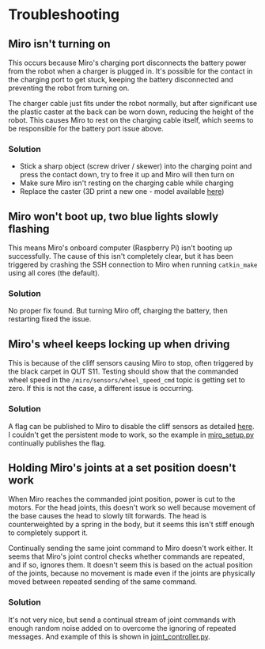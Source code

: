 # Troubleshooting

## Miro isn't turning on

This occurs because Miro's charging port disconnects the battery power from the robot when a charger is plugged in. It's possible for the contact in the charging port to get stuck, keeping the battery disconnected and preventing the robot from turning on.

The charger cable just fits under the robot normally, but after significant use the plastic caster at the back can be worn down, reducing the height of the robot. This causes Miro to rest on the charging cable itself, which seems to be responsible for the battery port issue above.

### Solution

* Stick a sharp object (screw driver / skewer) into the charging point and press the contact down, try to free it up and Miro will then turn on
* Make sure Miro isn't resting on the charging cable while charging
* Replace the caster (3D print a new one - model available [here](hardware/Miro-caster.STL))

## Miro won't boot up, two blue lights slowly flashing

This means Miro's onboard computer (Raspberry Pi) isn't booting up successfully. The cause of this isn't completely clear, but it has been triggered by crashing the SSH connection to Miro when running `catkin_make` using all cores (the default).

### Solution

No proper fix found. But turning Miro off, charging the battery, then restarting fixed the issue.

## Miro's wheel keeps locking up when driving

This is because of the cliff sensors causing Miro to stop, often triggered by the black carpet in QUT S11. Testing should show that the commanded wheel speed in the `/miro/sensors/wheel_speed_cmd` topic is getting set to zero. If this is not the case, a different issue is occurring.

### Solution

A flag can be published to Miro to disable the cliff sensors as detailed [here](http://labs.consequentialrobotics.com/miro-e/docs/index.php?page=Technical_Interfaces_ROS#control/flags). I couldn't get the persistent mode to work, so the example in [miro_setup.py](catkin_ws/src/miro_teach_repeat/nodes/miro_setup.py) continually publishes the flag.

## Holding Miro's joints at a set position doesn't work

When Miro reaches the commanded joint position, power is cut to the motors. For the head joints, this doesn't work so well because movement of the base causes the head to slowly tilt forwards. The head is counterweighted by a spring in the body, but it seems this isn't stiff enough to completely support it.

Continually sending the same joint command to Miro doesn't work either. It seems that Miro's joint control checks whether commands are repeated, and if so, ignores them. It doesn't seem this is based on the actual position of the joints, because no movement is made even if the joints are physically moved between repeated sending of the same command.

### Solution

It's not very nice, but send a continual stream of joint commands with enough random noise added on to overcome the ignoring of repeated messages. And example of this is shown in [joint_controller.py](catkin_ws/src/miro_onboard/nodes/joint_controller.py).
